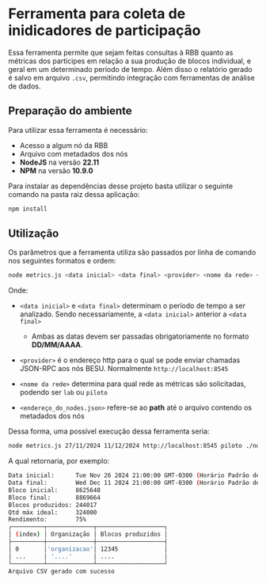 # Ferramenta para coleta de inidicadores de participação
Essa ferramenta permite que sejam feitas consultas à RBB quanto as métricas dos partícipes em relação a sua produção de blocos individual, e geral em um determinado período de tempo. Além disso o relatório gerado é salvo em arquivo `.csv`, permitindo integração com ferramentas de análise de dados.

## Preparação do ambiente
Para utilizar essa ferramenta é necessário:
- Acesso a algum nó da RBB
- Arquivo com metadados dos nós
- **NodeJS** na versão **22.11** 
- **NPM** na versão **10.9.0**

Para instalar as dependências desse projeto basta utilizar o seguinte comando na pasta raiz dessa aplicação:
```javascript
npm install
```

## Utilização
Os parâmetros que a ferramenta utiliza são passados por linha de comando nos seguintes formatos e ordem:
```bash
node metrics.js <data inicial> <data final> <provider> <nome da rede> <endereço_do_nodes.json>
```
Onde:
- `<data inicial>` e `<data final>` determinam o período de tempo a ser analizado. Sendo necessariamente, a `<data inicial>` anterior a `<data final>`
    - Ambas as datas devem ser passadas obrigatoriamente no formato **DD/MM/AAAA**.
    
- `<provider>` é o endereço http para o qual se pode enviar chamadas JSON-RPC aos nós BESU. Normalmente `http://localhost:8545`

- `<nome da rede>` determina para qual rede as métricas são solicitadas, podendo ser `lab` ou `piloto`

- `<endereço_do_nodes.json>` refere-se ao **path** até o arquivo contendo os metadados dos nós

Dessa forma, uma possível execução dessa ferramenta seria:
```bash
node metrics.js 27/11/2024 11/12/2024 http://localhost:8545 piloto ./nodes.json
```

A qual retornaria, por exemplo:
```bash
Data inicial:      Tue Nov 26 2024 21:00:00 GMT-0300 (Horário Padrão de Brasília)
Data final:        Wed Dec 11 2024 21:00:00 GMT-0300 (Horário Padrão de Brasília)
Bloco inicial:     8625648
Bloco final:       8869664
Blocos produzidos: 244017
Qtd máx ideal:     324000
Rendimento:        75%
┌─────────┬─────────────┬───────────────────┐
│ (index) │ Organização │ Blocos produzidos │
├─────────┼─────────────┼───────────────────┤
│ 0       │'organizacao'│ 12345             │
│ ...     │ '....'      │ ....              │
└─────────┴─────────────┴───────────────────┘
Arquivo CSV gerado com sucesso
```